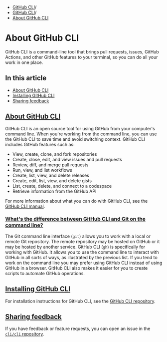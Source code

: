   * [GitHub CLI](https://docs.github.com/en/github-cli "GitHub CLI")/
  * [GitHub CLI](https://docs.github.com/en/github-cli/github-cli "GitHub CLI")/
  * [About GitHub CLI](https://docs.github.com/en/github-cli/github-cli/about-github-cli "About GitHub CLI")


# About GitHub CLI
GitHub CLI is a command-line tool that brings pull requests, issues, GitHub Actions, and other GitHub features to your terminal, so you can do all your work in one place.
## In this article
  * [About GitHub CLI](https://docs.github.com/en/github-cli/github-cli/about-github-cli#about-github-cli)
  * [Installing GitHub CLI](https://docs.github.com/en/github-cli/github-cli/about-github-cli#installing-github-cli)
  * [Sharing feedback](https://docs.github.com/en/github-cli/github-cli/about-github-cli#sharing-feedback)


## [About GitHub CLI](https://docs.github.com/en/github-cli/github-cli/about-github-cli#about-github-cli)
GitHub CLI is an open source tool for using GitHub from your computer's command line. When you're working from the command line, you can use the GitHub CLI to save time and avoid switching context.
GitHub CLI includes GitHub features such as:
  * View, create, clone, and fork repositories
  * Create, close, edit, and view issues and pull requests
  * Review, diff, and merge pull requests
  * Run, view, and list workflows
  * Create, list, view, and delete releases
  * Create, edit, list, view, and delete gists
  * List, create, delete, and connect to a codespace
  * Retrieve information from the GitHub API


For more information about what you can do with GitHub CLI, see the [GitHub CLI manual](https://cli.github.com/manual).
### [What's the difference between GitHub CLI and Git on the command line?](https://docs.github.com/en/github-cli/github-cli/about-github-cli#whats-the-difference-between-github-cli-and-git-on-the-command-line)
The Git command line interface (`git`) allows you to work with a local or remote Git repository. The remote repository may be hosted on GitHub or it may be hosted by another service.
GitHub CLI (`gh`) is specifically for working with GitHub. It allows you to use the command line to interact with GitHub in all sorts of ways, as illustrated by the previous list. If you tend to work on the command line you may prefer using GitHub CLI instead of using GitHub in a browser. GitHub CLI also makes it easier for you to create scripts to automate GitHub operations.
## [Installing GitHub CLI](https://docs.github.com/en/github-cli/github-cli/about-github-cli#installing-github-cli)
For installation instructions for GitHub CLI, see the [GitHub CLI repository](https://github.com/cli/cli#installation).
## [Sharing feedback](https://docs.github.com/en/github-cli/github-cli/about-github-cli#sharing-feedback)
If you have feedback or feature requests, you can open an issue in the [`cli/cli` repository](https://github.com/cli/cli).

